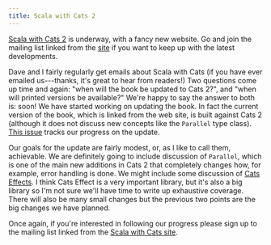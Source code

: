 ```yaml
---
title: Scala with Cats 2
---
```


[Scala with Cats 2][scalawithcats] is underway, with a fancy new website. Go and join the mailing list linked from the [site][scalawithcats] if you want to keep up with the latest developments.

<!--more-->

Dave and I fairly regularly get emails about Scala with Cats (if you have ever emailed us---thanks, it's great to hear from readers!) Two questions come up time and again: "when will the book be updated to Cats 2?", and "when will printed versions be available?" We're happy to say the answer to both is: soon! We have started working on updating the book. In fact the current version of the book, which is linked from the web site, is built against Cats 2 (although it does not discuss new concepts like the `Parallel` type class). [This issue][170] tracks our progress on the update.

Our goals for the update are fairly modest, or, as I like to call them, achievable. We are definitely going to include discussion of `Parallel`, which is one of the main new additions in Cats 2 that completely changes how, for example, error handling is done. We might include some discussion of [Cats Effects][cats-effect]. I think Cats Effect is a very important library, but it's also a big library so I'm not sure we'll have time to write up exhaustive coverage. There will also be many small changes but the previous two points are the big changes we have planned.

Once again, if you're interested in following our progress please sign up to the mailing list linked from the [Scala with Cats site][scalawithcats]. 

[scalawithcats]: https://scalawithcats.com/
[170]: https://github.com/scalawithcats/scala-with-cats/issues/170
[cats-effect]: https://typelevel.org/cats-effect/
